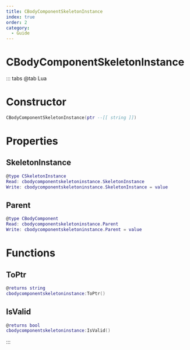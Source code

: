 ```yaml
---
title: CBodyComponentSkeletonInstance
index: true
order: 2
category:
  - Guide
---
```


# CBodyComponentSkeletonInstance

::: tabs
@tab Lua
# Constructor
```lua
CBodyComponentSkeletonInstance(ptr --[[ string ]])
```
# Properties
## SkeletonInstance 
```lua
@type CSkeletonInstance
Read: cbodycomponentskeletoninstance.SkeletonInstance
Write: cbodycomponentskeletoninstance.SkeletonInstance = value
```
## Parent 
```lua
@type CBodyComponent
Read: cbodycomponentskeletoninstance.Parent
Write: cbodycomponentskeletoninstance.Parent = value
```
# Functions
## ToPtr
```lua
@returns string
cbodycomponentskeletoninstance:ToPtr()
```
## IsValid
```lua
@returns bool
cbodycomponentskeletoninstance:IsValid()
```

:::